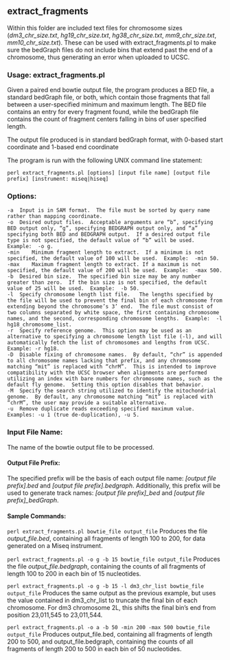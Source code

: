 ## extract_fragments

Within this folder are included text files for chromosome sizes (*dm3_chr_size.txt*, *hg19_chr_size.txt*, *hg38_chr_size.txt*, *mm9_chr_size.txt*, *mm10_chr_size.txt*). These can be used with extract_fragments.pl to make sure the bedGraph files do not include bins that extend past the end of a chromosome, thus generating an error when uploaded to UCSC.

### Usage: extract_fragments.pl

Given a paired end bowtie output file, the program produces a BED file, a standard bedGraph file, or both, which contain those fragments that fall between a user-specified minimum and maximum length.  The BED file contains an entry for every fragment found, while the bedGraph file contains the count of fragment centers falling in bins of user specified length.

The output file produced is in standard bedGraph format, with 0-based start coordinate and 1-based end coordinate

The program is run with the following UNIX command line statement:
```
perl extract_fragments.pl [options] [input file name] [output file prefix] [instrument: miseq|hiseq]
```

### Options:
```
-a	Input is in SAM format.  The file must be sorted by query name rather than mapping coordinate.
-o	Desired output files.  Acceptable arguments are “b”, specifying BED output only, “g”, specifying BEDGRAPH output only, and “a” specifying both BED and BEDGRAPH output.  If a desired output file type is not specified, the default value of “b” will be used.  Example:  -o g.
-min	Minimum fragment length to extract.  If a minimum is not specified, the default value of 100 will be used.  Example:  -min 50.
-max	Maximum fragment length to extract. If a maximum is not specified, the default value of 200 will be used.  Example:  -max 500.
-b	Desired bin size.  The specified bin size may be any number greater than zero.  If the bin size is not specified, the default value of 25 will be used.  Example:  -b 50.
-l	Specify chromosome length list file.   The lengths specified by the file will be used to prevent the final bin of each chromosome from extending beyond the chromosome’s 3’ end.  The file must consist of two columns separated by white space, the first containing chromosome names, and the second, corresponding chromosome lengths.  Example:  -l hg18_chromosome_list.
-r	Specify reference genome.  This option may be used as an alternative to specifying a chromosome length list file (-l), and will automatically fetch the list of chromosomes and lengths from UCSC.  Example: -r hg18.
-D	Disable fixing of chromosome names.  By default, “chr” is appended to all chromosome names lacking that prefix, and any chromosome matching “mit” is replaced with “chrM”.  This is intended to improve compatibility with the UCSC browser when alignments are performed utilizing an index with bare numbers for chromosome names, such as the default fly genome.  Setting this option disables that behavior.
-M	Specify the search string utilized to identify the mitochondrial genome.  By default, any chromosome matching “mit” is replaced with “chrM”, the user may provide a suitable alternative.
-u	Remove duplicate reads exceeding specified maximum value. Examples: -u 1 (true de-duplication), -u 5.
```

### Input File Name:
The name of the bowtie output file to be processed.

#### Output File Prefix:
The specified prefix will be the basis of each output file name:  *[output file prefix].bed* and *[output file prefix].bedgraph*.  Additionally, this prefix will be used to generate track names: *[output file prefix]_bed* and *[output file prefix]_bedGraph*.

#### Sample Commands:
```perl extract_fragments.pl bowtie_file output_file```
Produces the file *output_file.bed*, containing all fragments of length 100 to 200, for data generated on a Miseq instrument.

```perl extract_fragments.pl -o g -b 15 bowtie_file output_file```
Produces the file *output_file.bedgraph*, containing the counts of all fragments of length 100 to 200 in each bin of 15 nucleotides.

```perl extract_fragments.pl -o g -b 15 -l dm3_chr_list bowtie_file output_file```
Produces the same output as the previous example, but uses the value contained in dm3_chr_list to truncate the final bin of each chromosome.  For dm3 chromosome 2L, this shifts the final bin’s end from position 23,011,545 to 23,011,544.

```perl extract_fragments.pl -o a -b 50 -min 200 -max 500 bowtie_file output_file```
Produces output_file.bed, containing all fragments of length 200 to 500, and output_file.bedgraph, containing the counts of all fragments of length 200 to 500 in each bin of 50 nucleotides.


